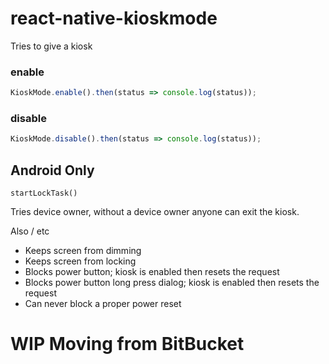 # react-native-kioskmode

Tries to give a kiosk 

### enable

````javascript
KioskMode.enable().then(status => console.log(status));
````

### disable

````javascript
KioskMode.disable().then(status => console.log(status));
````

## Android Only
 
    startLockTask()
 
Tries device owner, without a device owner anyone can exit the kiosk.

Also / etc 

 * Keeps screen from dimming
 * Keeps screen from locking
 * Blocks power button; kiosk is enabled then resets the request
 * Blocks power button long press dialog; kiosk is enabled then resets the request
 * Can never block a proper power reset

# WIP Moving from BitBucket
